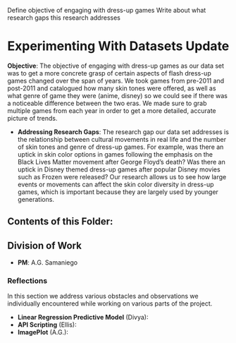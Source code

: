 Define objective of engaging with dress-up games
Write about what research gaps this research addresses
# Experimenting With Datasets Update

**Objective**: The objective of engaging with dress-up games as our data set was to get a more concrete grasp of certain aspects of flash dress-up games changed over the span of years. We took games from pre-2011 and post-2011 and catalogued how many skin tones were offered, as well as what genre of game they were (anime, disney) so we could see if there was a noticeable difference between the two eras. We made sure to grab multiple games from each year in order to get a more detailed, accurate picture of trends.

- **Addressing Research Gaps**: The research gap our data set addresses is the relationship between cultural movements in real life and the number of skin tones and genre of dress-up games. For example, was there an uptick in skin color options in games following the emphasis on the Black Lives Matter movement after George Floyd’s death? Was there an uptick in Disney themed dress-up games after popular Disney movies such as Frozen were released? Our research allows us to see how large events or movements can affect the skin color diversity in dress-up games, which is important because they are largely used by younger generations.

## Contents of this Folder:


## Division of Work
- **PM**: A.G. Samaniego


### Reflections
In this section we address various obstacles and observations we individually encountered while working on various parts of the project.
- **Linear Regression Predictive Model** (Divya):
- **API Scripting** (Ellis):
- **ImagePlot** (A.G.):
